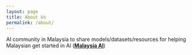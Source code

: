 ```yaml
---
layout: page
title: About Us
permalink: /about/
---
```


AI community in Malaysia to share models/datasets/resources for helping Malaysian get started in AI (**[Malaysia AI](https://github.com/malaysia-ai/)**) 
